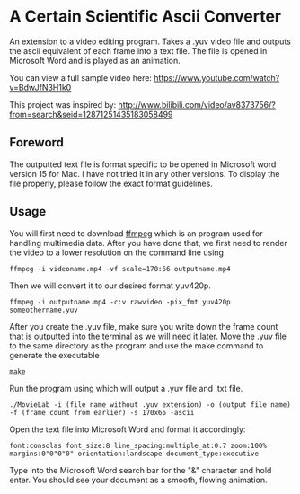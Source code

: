# A Certain Scientific Ascii Converter

An extension to a video editing program. Takes a .yuv video file and outputs the ascii equivalent of each frame into a text file.
The file is opened in Microsoft Word and is played as an animation.

You can view a full sample video here: https://www.youtube.com/watch?v=BdwJfN3H1k0

This project was inspired by: http://www.bilibili.com/video/av8373756/?from=search&seid=12871251435183058499

## Foreword

The outputted text file is format specific to be opened in Microsoft word version 15 for Mac. I have not tried it in any other versions.
To display the file properly, please follow the exact format guidelines. 

## Usage

You will first need to download [ffmpeg](https://www.ffmpeg.org/) which is an program used for handling
multimedia data. 
After you have done that, we first need to render the video to a lower resolution on the command line using

```
ffmpeg -i videoname.mp4 -vf scale=170:66 outputname.mp4
```

Then we will convert it to our desired format yuv420p.

```
ffmpeg -i outputname.mp4 -c:v rawvideo -pix_fmt yuv420p someothername.yuv
```

After you create the .yuv file, make sure you write down the frame count that is outputted into the terminal as we will
need it later. Move the .yuv file to the same directory as the program and use the make command to generate the executable

```
make
```

Run the program using which will output a .yuv file and .txt file.

```
./MovieLab -i (file name without .yuv extension) -o (output file name) -f (frame count from earlier) -s 170x66 -ascii
```

Open the text file into Microsoft Word and format it accordingly:

```
font:consolas font_size:8 line_spacing:multiple_at:0.7 zoom:100% margins:0"0"0"0" orientation:landscape document_type:executive
```

Type into the Microsoft Word search bar for the "&" character and hold enter. You should see your document as a smooth, flowing animation.


